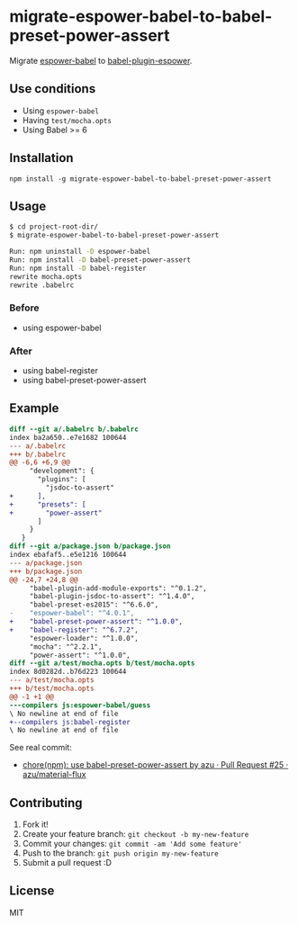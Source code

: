 # migrate-espower-babel-to-babel-preset-power-assert

Migrate [espower-babel](https://github.com/power-assert-js/espower-babel "espower-babel") to [babel-plugin-espower](https://github.com/power-assert-js/babel-plugin-espower "babel-plugin-espower").

## Use conditions

- Using `espower-babel`
- Having `test/mocha.opts`
- Using Babel >= 6

## Installation

    npm install -g migrate-espower-babel-to-babel-preset-power-assert

## Usage

```sh
$ cd project-root-dir/
$ migrate-espower-babel-to-babel-preset-power-assert

Run: npm uninstall -D espower-babel
Run: npm install -D babel-preset-power-assert
Run: npm install -D babel-register
rewrite mocha.opts
rewrite .babelrc
```

### Before

- using espower-babel

### After

- using babel-register
- using babel-preset-power-assert

## Example

```diff
diff --git a/.babelrc b/.babelrc
index ba2a650..e7e1682 100644
--- a/.babelrc
+++ b/.babelrc
@@ -6,6 +6,9 @@
     "development": {
       "plugins": [
         "jsdoc-to-assert"
+      ],
+      "presets": [
+        "power-assert"
       ]
     }
   }
diff --git a/package.json b/package.json
index ebafaf5..e5e1216 100644
--- a/package.json
+++ b/package.json
@@ -24,7 +24,8 @@
     "babel-plugin-add-module-exports": "^0.1.2",
     "babel-plugin-jsdoc-to-assert": "^1.4.0",
     "babel-preset-es2015": "^6.6.0",
-    "espower-babel": "^4.0.1",
+    "babel-preset-power-assert": "^1.0.0",
+    "babel-register": "^6.7.2",
     "espower-loader": "^1.0.0",
     "mocha": "^2.2.1",
     "power-assert": "^1.0.0",
diff --git a/test/mocha.opts b/test/mocha.opts
index 8d0282d..b76d223 100644
--- a/test/mocha.opts
+++ b/test/mocha.opts
@@ -1 +1 @@
---compilers js:espower-babel/guess
\ No newline at end of file
+--compilers js:babel-register
\ No newline at end of file
```

See real commit:

- [chore(npm): use babel-preset-power-assert by azu · Pull Request #25 · azu/material-flux](https://github.com/azu/material-flux/pull/25 "chore(npm): use babel-preset-power-assert by azu · Pull Request #25 · azu/material-flux")

## Contributing

1. Fork it!
2. Create your feature branch: `git checkout -b my-new-feature`
3. Commit your changes: `git commit -am 'Add some feature'`
4. Push to the branch: `git push origin my-new-feature`
5. Submit a pull request :D

## License

MIT